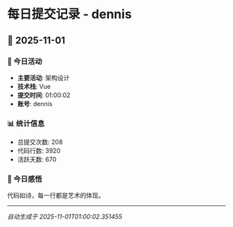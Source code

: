 # 每日提交记录 - dennis

## 📅 2025-11-01

### 🎯 今日活动
- **主要活动**: 架构设计
- **技术栈**: Vue
- **提交时间**: 01:00:02
- **账号**: dennis

### 📊 统计信息
- 总提交次数: 208
- 代码行数: 3920
- 活跃天数: 670

### 💭 今日感悟
代码如诗，每一行都是艺术的体现。

---
*自动生成于 2025-11-01T01:00:02.351455*
